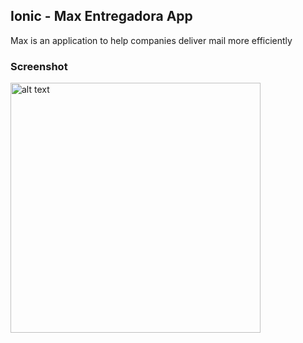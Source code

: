 ## Ionic - Max Entregadora App
Max is an application to help companies deliver mail more efficiently

### Screenshot
<img src="/resources/IMG_6913.PNG" alt="alt text" height="400px">


